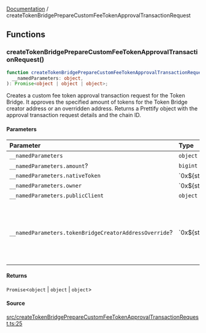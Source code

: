 [Documentation](README.md) / createTokenBridgePrepareCustomFeeTokenApprovalTransactionRequest

## Functions

### createTokenBridgePrepareCustomFeeTokenApprovalTransactionRequest()

```ts
function createTokenBridgePrepareCustomFeeTokenApprovalTransactionRequest(
  __namedParameters: object,
): Promise<object | object | object>;
```

Creates a custom fee token approval transaction request for the Token Bridge.
It approves the specified amount of tokens for the Token Bridge creator
address or an overridden address. Returns a Prettify object with the
approval transaction request details and the chain ID.

#### Parameters

| Parameter                                              | Type              | Description                                                                                                                                |
| :----------------------------------------------------- | :---------------- | :----------------------------------------------------------------------------------------------------------------------------------------- |
| `__namedParameters`                                    | `object`          | -                                                                                                                                          |
| `__namedParameters.amount`?                            | `bigint`          | -                                                                                                                                          |
| `__namedParameters.nativeToken`                        | \`0x$\{string\}\` | -                                                                                                                                          |
| `__namedParameters.owner`                              | \`0x$\{string\}\` | -                                                                                                                                          |
| `__namedParameters.publicClient`                       | `object`          | -                                                                                                                                          |
| `__namedParameters.tokenBridgeCreatorAddressOverride`? | \`0x$\{string\}\` | Specifies a custom address for the TokenBridgeCreator. By default, the address will be automatically detected based on the provided chain. |

#### Returns

`Promise`\<`object` \| `object` \| `object`\>

#### Source

[src/createTokenBridgePrepareCustomFeeTokenApprovalTransactionRequest.ts:25](https://github.com/anegg0/arbitrum-orbit-sdk/blob/763a3f41e7ea001cbb6fe81ac11cc794b4a0f94d/src/createTokenBridgePrepareCustomFeeTokenApprovalTransactionRequest.ts#L25)
